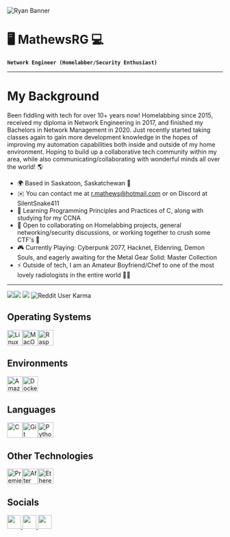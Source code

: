 ![Ryan Banner](https://github.com/MathewsRG/MathewsRG/assets/114117999/b3a90468-b58c-497c-bf89-f76b0e755901)

# 🖥 MathewsRG 💻

**`Network Engineer (Homelabber/Security Enthusiast)`**

-------------------------------------------------

# My Background
Been fiddling with tech for over 10+ years now! Homelabbing since 2015, received my diploma in Network Engineering in 2017, and finished my Bachelors in Network Management in 2020. Just recently started taking classes again to gain more development knowledge in the hopes of improving my automation capabilities both inside and outside of my home environment. Hoping to build up a collaborative tech community within my area, while also communicating/collaborating with wonderful minds all over the world! 🌎

* 🌍  Based in Saskatoon, Saskatchewan 🍁
* ✉️  You can contact me at [r.mathews@hotmail.com](mailto:r.mathews@hotmail.com) or on Discord at SilentSnake411
* 🧠  Learning Programming Principles and Practices of C, along with studying for my CCNA
* 🤝  Open to collaborating on Homelabbing projects, general networking/security discussions, or working together to crush some CTF's 🚩
* 🎮  Currently Playing: Cyberpunk 2077, Hacknet, Eldenring, Demon Souls, and eagerly awaiting for the Metal Gear Solid: Master Collection
* ⚡  Outside of tech, I am an Amateur Boyfriend/Chef to one of the most lovely radiologists in the entire world 👩‍⚕️

-------------------------------------------------

<a href="https://www.github.com/mathewsRG" target="_blank" rel="noreferrer"><img
src="https://img.shields.io/github/followers/mathewsRG?logo=github&style=for-the-badge&color=14b8a6&labelColor=134e4a" /></a><a href="https://www.x.com/RyanGMathews" target="_blank" rel="noreferrer"><img
src="https://img.shields.io/twitter/follow/RyanGMathews?logo=twitter&style=for-the-badge&color=14b8a6&labelColor=134e4a"
/></a>
![](https://dcbadge.vercel.app/api/shield/275145530542260226)
<img alt="Reddit User Karma" src="https://img.shields.io/reddit/user-karma/combined/HomelabHobbyistSK">
## Operating Systems

<p align="left">
<a href="https://www.linux.org" target="_blank" rel="noreferrer"><img src="https://raw.githubusercontent.com/danielcranney/readme-generator/main/public/icons/skills/linux-colored.svg" width="36" height="36" alt="Linux" /></a><a href="https://apple.com" target="_blank" rel="noreferrer"><img src="https://raw.githubusercontent.com/danielcranney/readme-generator/main/public/icons/skills/macos-colored.svg" width="36" height="36" alt="MacOS" /></a><a href="https://www.raspberrypi.org/" target="_blank" rel="noreferrer"><img src="https://raw.githubusercontent.com/danielcranney/readme-generator/main/public/icons/skills/raspberrypi-colored.svg" width="36" height="36" alt="Raspberry Pi" /></a>

## Environments
<a href="https://aws.amazon.com" target="_blank" rel="noreferrer"><img src="https://raw.githubusercontent.com/danielcranney/readme-generator/main/public/icons/skills/aws-colored.svg" width="36" height="36" alt="Amazon Web Services" /></a><a href="https://www.docker.com/" target="_blank" rel="noreferrer"><img src="https://raw.githubusercontent.com/danielcranney/readme-generator/main/public/icons/skills/docker-colored.svg" width="36" height="36" alt="Docker" /></a>

## Languages
<a href="https://docs.microsoft.com/en-us/cpp/?view=msvc-170" target="_blank" rel="noreferrer"><img src="https://raw.githubusercontent.com/danielcranney/readme-generator/main/public/icons/skills/c-colored.svg" width="36" height="36" alt="C" /></a><a href="https://git-scm.com/" target="_blank" rel="noreferrer"><img src="https://raw.githubusercontent.com/danielcranney/readme-generator/main/public/icons/skills/git-colored.svg" width="36" height="36" alt="Git" /></a><a href="https://www.python.org/" target="_blank" rel="noreferrer"><img src="https://raw.githubusercontent.com/danielcranney/readme-generator/main/public/icons/skills/python-colored.svg" width="36" height="36" alt="Python" /></a>

## Other Technologies
<a href="https://www.adobe.com/uk/products/premiere.html" target="_blank" rel="noreferrer"><img src="https://raw.githubusercontent.com/danielcranney/readme-generator/main/public/icons/skills/premierepro-colored.svg" width="36" height="36" alt="Premiere Pro" /></a><a href="https://www.adobe.com/uk/products/aftereffects.html" target="_blank" rel="noreferrer"><img src="https://raw.githubusercontent.com/danielcranney/readme-generator/main/public/icons/skills/aftereffects-colored.svg" width="36" height="36" alt="After Effects" /></a><a href="https://ethereum.org/en/" target="_blank" rel="noreferrer"><img src="https://raw.githubusercontent.com/danielcranney/readme-generator/main/public/icons/skills/ethereum-colored.svg" width="36" height="36" alt="Ethereum" /></a>
</p>

## Socials

<p align="left"> <a href="https://discord.com/users/silentsnake411" target="_blank" rel="noreferrer">  </a> <a href="https://www.github.com/mathewsRG" target="_blank" rel="noreferrer"> <picture> <source media="(prefers-color-scheme: dark)" srcset="https://raw.githubusercontent.com/danielcranney/readme-generator/main/public/icons/socials/github-dark.svg" /> <source media="(prefers-color-scheme: light)" srcset="https://raw.githubusercontent.com/danielcranney/readme-generator/main/public/icons/socials/github.svg" /> <img src="https://raw.githubusercontent.com/danielcranney/readme-generator/main/public/icons/socials/github.svg" width="32" height="32" /> </picture> </a> <a href="https://www.linkedin.com/in/ryan-mathews/" target="_blank" rel="noreferrer"> <picture> <source media="(prefers-color-scheme: dark)" srcset="https://raw.githubusercontent.com/danielcranney/readme-generator/main/public/icons/socials/linkedin-dark.svg" /> <source media="(prefers-color-scheme: light)" srcset="https://raw.githubusercontent.com/danielcranney/readme-generator/main/public/icons/socials/linkedin.svg" /> <img src="https://raw.githubusercontent.com/danielcranney/readme-generator/main/public/icons/socials/linkedin.svg" width="32" height="32" /> </picture> </a> <a href="https://www.x.com/RyanGMathews" target="_blank" rel="noreferrer"> <picture> <source media="(prefers-color-scheme: dark)" srcset="https://raw.githubusercontent.com/danielcranney/readme-generator/main/public/icons/socials/twitter-dark.svg" /> <source media="(prefers-color-scheme: light)" srcset="https://raw.githubusercontent.com/danielcranney/readme-generator/main/public/icons/socials/twitter.svg" /> <img src="https://raw.githubusercontent.com/danielcranney/readme-generator/main/public/icons/socials/twitter.svg" width="32" height="32" /> </picture> </a></p>
